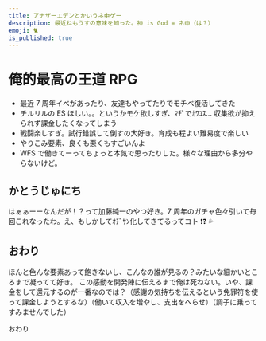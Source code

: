 ```yaml
---
title: アナザーエデンとかいうネ申ゲー
description: 最近ねもうすの意味を知った。神 is God = ネ申（は？）
emoji: 🐈
is_published: true
---
```


# 俺的最高の王道 RPG

- 最近 7 周年イベがあったり、友達もやってたりでモチベ復活してきた
- チルリルの ES ほしい。。というかモケ欲しすぎ、ﾏﾁﾞでｶﾜﾕｽ... 収集欲が抑えられず課金したくなってしまう
- 戦闘楽しすぎ。試行錯誤して倒すの大好き。育成も程よい難易度で楽しい
- やりこみ要素、良くも悪くもすごいんよ
- WFS で働きてーってちょっと本気で思ったりした。様々な理由から多分やらないけど。

## かとうじゅにち

はぁぁーーなんだが！？って加藤純一のやつ好き。7 周年のガチャ色々引いて毎回これなったわ。え、もしかしてｵﾁﾞｻﾝ化してきてるってコト ❗❓ 💦

## おわり

ほんと色んな要素あって飽きないし、こんなの誰が見るの？みたいな細かいところまで凝ってて好き。
この感動を開発陣に伝えるまで俺は死ねない。いや、課金をして還元するのが一番なのでは？（感謝の気持ちを伝えるという免罪符を使って課金しようとするな）（働いて収入を増やし、支出をへらせ）（調子に乗ってすみませんでした）

おわり
